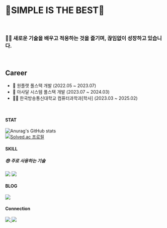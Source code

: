 # 🔭SIMPLE IS THE BEST🌱  
<br>

### 🧑‍💻 새로운 기술을 배우고 적응하는 것을 즐기며, 끊임없이 성장하고 있습니다.  
<br>                                             
   
## Career
- 🏢 원플랫 풀스택 개발 (2022.05 ~ 2023.07)
- 🏢 아사달 시스템 풀스택 개발 (2023.07 ~ 2024.03)
- 👨‍🎓 한국방송통신대학교 컴퓨터과학과[학사] (2023.03 ~ 2025.02)
<br>   
  

#### STAT

![Anurag's GitHub stats](https://github-readme-stats.vercel.app/api?username=babyslayerr&show_icons=true&theme=transparent)
<br/>
[![Solved.ac 프로필](http://mazassumnida.wtf/api/v2/generate_badge?boj=whdghks619)](https://solved.ac/whdghks619)

#### SKILL

##### 😎 주로 사용하는 기술

<a href="https://blog.naver.com/gksqlcxkdns1" target="_blank"><img src="https://img.shields.io/badge/Spring--Boot-green?logo=Spring Boot&logoColor=#6DB33F"/></a>
<a href="https://blog.naver.com/gksqlcxkdns1" target="_blank"><img src="https://img.shields.io/badge/Vue-green?logo=Vue.js&logoColor=#4FC08D"/></a>
  

#### BLOG

<a href="https://blog.naver.com/gksqlcxkdns1" target="_blank"><img src="https://img.shields.io/badge/NAVER--BLOG-green?logo=Naver&logoColor=#03C75A"/></a>

#### Connection

<a href="mailto:whdghks619@gmail.com">
  <img src="https://camo.githubusercontent.com/ce49934a88d6e629df27bb7a7ebd8b5fb6e2efdcf5cd8def05ec1f45450a44dd/68747470733a2f2f696d672e736869656c64732e696f2f62616467652f476d61696c2d6561343333353f6c6f676f3d476d61696c266c6f676f436f6c6f723d7768697465266c696e6b3d6d61696c746f3a73756a6b39313240676d61696c2e636f6d">
</a>
<a href="mailto:gksqlcxkdns1@naver.com">
  <img src="https://camo.githubusercontent.com/b251c25e2cab7fe0a65c673f11e1eb39b21466acce387ea3b6dd2979269526ca/68747470733a2f2f696d672e736869656c64732e696f2f62616467652f4e617665722d3033433735413f6c6f676f3d4e61766572266c6f676f436f6c6f723d7768697465266c696e6b3d6d61696c746f3a746e776a643939313261406e617665722e636f6d">
</a>


<!--
**babyslayerr/babyslayerr** is a ✨ _special_ ✨ repository because its `README.md` (this file) appears on your GitHub profile.

Here are some ideas to get you started:

- 🔭 I’m currently working on ...
- 🌱 I’m currently learning ...
- 👯 I’m looking to collaborate on ...
- 🤔 I’m looking for help with ...
- 💬 Ask me about ...
- 📫 How to reach me: ...
- 😄 Pronouns: ...
- ⚡ Fun fact: ...
-->
